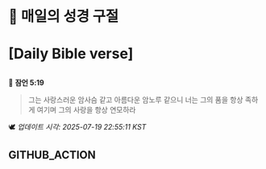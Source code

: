 # 🙏 매일의 성경 구절
# [Daily Bible verse]
##
<!-- START_BIBLE_VERSE -->
📖 **잠언 5:19**
> 그는 사랑스러운 암사슴 같고 아름다운 암노루 같으니 너는 그의 품을 항상 족하게 여기며 그의 사랑을 항상 연모하라

🕊️ _업데이트 시각: 2025-07-19 22:55:11 KST_
  <!-- END_BIBLE_VERSE -->
## GITHUB_ACTION
